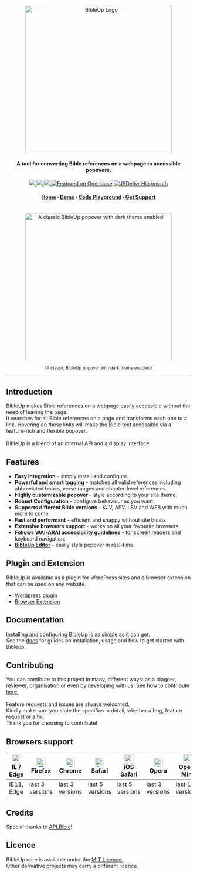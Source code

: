 <p align="center">
  <a href="https://bibleup.netlify.app">
    <img src="https://user-images.githubusercontent.com/67844971/166860855-3735ee35-a269-4863-b5bc-9e046c4b4424.png" alt="BibleUp Logo" width="400" />
  </a>
</p>

<h4 align="center">
<strong>A tool for converting Bible references on a webpage to accessible popovers.</strong><br>
</h4>


<div align="center">
  <a href="https://www.npmjs.com/package/@bibleup/bibleup">
    <img src='https://img.shields.io/npm/v/@bibleup/bibleup?logo=Npm&style=flat-square' />
  </a>
  <a href="">
    <img src='https://img.shields.io/github/v/release/Bibleup/bibleup?include_prereleases&logo=Github&style=flat-square' />
  </a>
  <a href="">
    <img src='https://img.shields.io/github/languages/top/Bibleup/bibleup?logo=Javascript&style=flat-square' />
  </a>
  <a href="https://openbase.com/js/@bibleup/bibleup?utm_source=embedded&amp;utm_medium=badge&amp;utm_campaign=rate-badge"><img src="https://badges.openbase.com/js/featured/@bibleup/bibleup.svg?token=NjtAIf4fk+5e5Xw3xIKavilPZP4fZsNjqmEEL7mGm30=&style=flat-square" alt="Featured on Openbase"></a>
  <a href="https://www.jsdelivr.com/package/npm/@bibleup/bibleup"><img src="https://img.shields.io/jsdelivr/npm/hm/@bibleup/bibleup?color=blue&label=JSDelivr%20Hits&logo=jsdelivr&logoColor=yellow&style=flat-square" alt="JSDelivr Hits/month"></a>
</div>

<h4 align="center">
<strong>
  <a href="https://bibleup.netlify.app">Home</a> ∙
  <a href="https://bibleup.netlify.app/demo">Demo</a> ∙
  <a href="https://stackblitz.com/edit/bibleup">Code Playground</a> ∙
  <a href="https://github.com/Bibleup/bibleup/issues">Get Support</a>
</strong>
</h4>

<br>
<div align="center">
<img alt="A classic BibleUp popover with dark theme enabled." width="400" src="https://lh3.googleusercontent.com/d/1Hacc6-ueJReD-8rXOvHKapkJuBff5tYy" />
<p align="center"><sub>(A classic BibleUp popover with dark theme enabled)</sub></p>
</div>
<hr>

## Introduction

BibleUp makes Bible references on a webpage easily accessible without the need of leaving the page.<br>
It searches for all Bible references on a page and transforms each one to a link. Hovering on these links will make the Bible text accessible via a feature-rich and flexible popover.
<br><br>
BibleUp is a blend of an internal API and a display interface.

## Features

- **Easy integration** - simply install and configure.
- **Powerful and smart tagging** - matches all valid references including abbreviated books, verse ranges and chapter-level references.
- **Highly customizable popover** - style according to your site theme.
- **Robust Configuration** - configure behaviour as you want.
- **Supports different Bible versions** - KJV, ASV, LSV and WEB with much more to come.
- **Fast and performant** - efficient and snappy without site bloats
- **Extensive browsers support** - works on all your favourite browsers.
- **Follows WAI-ARAI accessibility guidelines** - for screen readers and keyboard navigation.
- [**BibleUp Editor**](https://bibleup.netlify.app/demo/editor) - easily style popover in real-time.

## Plugin and Extension

BibleUp is available as a plugin for WordPress sites and a browser extension that can be used on any website.

-  [Wordpress plugin](https://github.com/bibleup/wordpress)
-  [Browser Extension](https://github.com/bibleup/browser-extension)

## Documentation

Installing and configuring BibleUp is as simple as it can get.<br> See the [docs](https://bibleup.netlify.app/docs) for guides on installation, usage and how to get started with Bibleup.

## Contributing

You can contibute to this project in many, different ways: as a blogger, reviewer, organisation or even by developing with us. See how to contribute [here.](https://bibleup.netlify.app/docs/guide)<br><br>
Feature requests and issues are always welcomed.<br>
Kindly make sure you state the specifics in detail, whether a bug, feature request or a fix.<br>
Thank you for choosing to contribute!

## Browsers support

| [<img src="https://raw.githubusercontent.com/alrra/browser-logos/master/src/edge/edge_48x48.png" alt="IE / Edge" width="24px" height="24px" />](http://godban.github.io/browsers-support-badges/)<br/>IE / Edge | [<img src="https://raw.githubusercontent.com/alrra/browser-logos/master/src/firefox/firefox_48x48.png" alt="Firefox" width="24px" height="24px" />](http://godban.github.io/browsers-support-badges/)<br/>Firefox | [<img src="https://raw.githubusercontent.com/alrra/browser-logos/master/src/chrome/chrome_48x48.png" alt="Chrome" width="24px" height="24px" />](http://godban.github.io/browsers-support-badges/)<br/>Chrome | [<img src="https://raw.githubusercontent.com/alrra/browser-logos/master/src/safari/safari_48x48.png" alt="Safari" width="24px" height="24px" />](http://godban.github.io/browsers-support-badges/)<br/>Safari | [<img src="https://raw.githubusercontent.com/alrra/browser-logos/master/src/safari-ios/safari-ios_48x48.png" alt="iOS Safari" width="24px" height="24px" />](http://godban.github.io/browsers-support-badges/)<br/>iOS Safari | [<img src="https://raw.githubusercontent.com/alrra/browser-logos/master/src/opera/opera_48x48.png" alt="Opera" width="24px" height="24px" />](http://godban.github.io/browsers-support-badges/)<br/>Opera | [<img src="https://raw.githubusercontent.com/alrra/browser-logos/master/src/opera-mini/opera-mini_48x48.png" alt="Opera Mini" width="24px" height="24px" />](http://godban.github.io/browsers-support-badges/)<br/>Opera Mini |
| --------- | --------- | --------- | --------- | --------- | --------- | --------- |
| IE11, Edge| last 3 versions| last 3 versions| last 5 versions| last 5 versions| last 3 versions| last 10 versions

## Credits

Special thanks to [API.Bible](https://scripture.api.bible)!

## Licence

BibleUp core is available under the [MIT Licence.](https://github.com/Bibleup/bibleup/blob/main/LICENSE)<br>Other derivative projects may carry a different licence.
